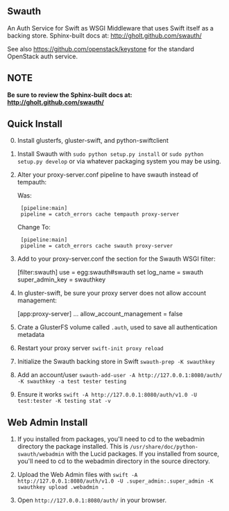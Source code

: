 Swauth
------

An Auth Service for Swift as WSGI Middleware that uses Swift itself as a
backing store. Sphinx-built docs at: <http://gholt.github.com/swauth/>

See also <https://github.com/openstack/keystone> for the standard OpenStack
auth service.


NOTE
----

**Be sure to review the Sphinx-built docs at:
<http://gholt.github.com/swauth/>**


Quick Install
-------------
0) Install glusterfs, gluster-swift, and python-swiftclient

1) Install Swauth with ``sudo python setup.py install`` or ``sudo python
   setup.py develop`` or via whatever packaging system you may be using.

2) Alter your proxy-server.conf pipeline to have swauth instead of tempauth:

    Was:

        [pipeline:main]
        pipeline = catch_errors cache tempauth proxy-server

    Change To:

        [pipeline:main]
        pipeline = catch_errors cache swauth proxy-server

3) Add to your proxy-server.conf the section for the Swauth WSGI filter:

    [filter:swauth]
    use = egg:swauth#swauth
    set log_name = swauth
    super_admin_key = swauthkey

4) In gluster-swift, be sure your proxy server does not allow account management:

    [app:proxy-server]
    ...
    allow_account_management = false

5) Crate a GlusterFS volume called ``.auth``, used to save all authentication metadata

6) Restart your proxy server ``swift-init proxy reload``

7) Initialize the Swauth backing store in Swift ``swauth-prep -K swauthkey``

8) Add an account/user ``swauth-add-user -A http://127.0.0.1:8080/auth/ -K
   swauthkey -a test tester testing``

9) Ensure it works ``swift -A http://127.0.0.1:8080/auth/v1.0 -U test:tester -K
   testing stat -v``


Web Admin Install
-----------------

1)  If you installed from packages, you'll need to cd to the webadmin directory
    the package installed. This is ``/usr/share/doc/python-swauth/webadmin``
    with the Lucid packages. If you installed from source, you'll need to cd to
    the webadmin directory in the source directory.

2)  Upload the Web Admin files with ``swift -A http://127.0.0.1:8080/auth/v1.0
    -U .super_admin:.super_admin -K swauthkey upload .webadmin .``

3)  Open ``http://127.0.0.1:8080/auth/`` in your browser.

